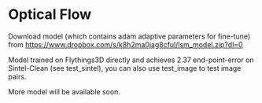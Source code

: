# Optical Flow
Download model (which contains adam adaptive parameters for fine-tune) from https://www.dropbox.com/s/k8h2ma0jag8cful/lsm_model.zip?dl=0

Model trained on Flythings3D directly and achieves 2.37 end-point-error on Sintel-Clean (see test_sintel), you can also use test_image to test image pairs.

More model will be available soon. 
